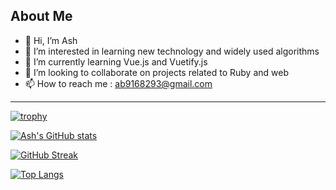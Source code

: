 ## About Me

<!-- TO DO: add more details about me later -->
- 👋 Hi, I’m Ash
- 👀 I’m interested in learning new technology and widely used algorithms 
- 🌱 I’m currently learning Vue.js and Vuetify.js
- 💞️ I’m looking to collaborate on projects related to Ruby and web
- 📫 How to reach me : ab9168293@gmail.com


---
[![trophy](https://github-profile-trophy.vercel.app/?username=ash-the-practical-programmer&theme=dracula&margin-w=6)](https://github.com/ryo-ma/github-profile-trophy)

[![Ash's GitHub stats](https://github-readme-stats.vercel.app/api?username=ash-the-practical-programmer&show_icons=true&theme=dracula)](https://github.com/anuraghazra/github-readme-stats)

[![GitHub Streak](https://streak-stats.demolab.com?user=Ash-the-practical-programmer&theme=dracula)](https://git.io/streak-stats)

[![Top Langs](https://github-readme-stats.vercel.app/api/top-langs/?username=ash-the-practical-programmer&layout=compact&theme=vision-friendly-dark)](https://github.com/anuraghazra/github-readme-stats)
